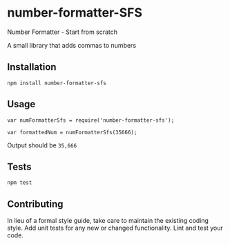 number-formatter-SFS
=========
Number Formatter - Start from scratch

A small library that adds commas to numbers

## Installation

  `npm install number-formatter-sfs`

## Usage

    var numFormatterSfs = require('number-formatter-sfs');

    var formattedNum = numFormatterSfs(35666);
  
  
  Output should be `35,666`


## Tests

  `npm test`

## Contributing

In lieu of a formal style guide, take care to maintain the existing coding style. Add unit tests for any new or changed functionality. Lint and test your code.